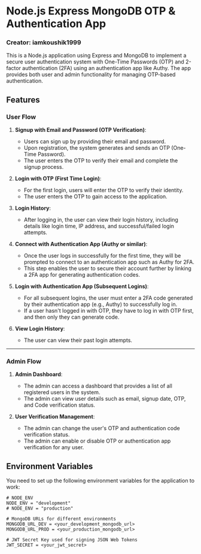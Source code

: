 # Node.js Express MongoDB OTP & Authentication App

### Creator: iamkoushik1999

This is a Node.js application using Express and MongoDB to implement a secure user authentication system with One-Time Passwords (OTP) and 2-factor authentication (2FA) using an authentication app like Authy. The app provides both user and admin functionality for managing OTP-based authentication.

## Features

### User Flow

1. **Signup with Email and Password (OTP Verification)**:
   - Users can sign up by providing their email and password.
   - Upon registration, the system generates and sends an OTP (One-Time Password).
   - The user enters the OTP to verify their email and complete the signup process.

2. **Login with OTP (First Time Login)**:
   - For the first login, users will enter the OTP to verify their identity.
   - The user enters the OTP to gain access to the application.

3. **Login History**:
   - After logging in, the user can view their login history, including details like login time, IP address, and successful/failed login attempts.

4. **Connect with Authentication App (Authy or similar)**:
   - Once the user logs in successfully for the first time, they will be prompted to connect to an authentication app such as Authy for 2FA.
   - This step enables the user to secure their account further by linking a 2FA app for generating authentication codes.

5. **Login with Authentication App (Subsequent Logins)**:
   - For all subsequent logins, the user must enter a 2FA code generated by their authentication app (e.g., Authy) to successfully log in.
   - If a user hasn't logged in with OTP, they have to log in with OTP first, and then only they can generate code.

6. **View Login History**:
   - The user can view their past login attempts.

---

### Admin Flow

1. **Admin Dashboard**:
   - The admin can access a dashboard that provides a list of all registered users in the system.
   - The admin can view user details such as email, signup date, OTP, and Code verification status.

2. **User Verification Management**:
   - The admin can change the user's OTP and authentication code verification status.
   - The admin can enable or disable OTP or authentication app verification for any user.



## Environment Variables

You need to set up the following environment variables for the application to work:

```env
# NODE_ENV
NODE_ENV = "development"
# NODE_ENV = "production"

# MongoDB URLs for different environments
MONGODB_URL_DEV = <your_development_mongodb_url>
MONGODB_URL_PROD = <your_production_mongodb_url>

# JWT Secret Key used for signing JSON Web Tokens
JWT_SECRET = <your_jwt_secret>

